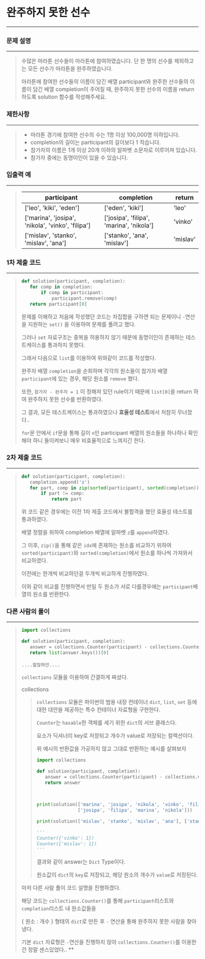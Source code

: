 # 완주하지 못한 선수

---



### 문제 설명

---

>수많은 마라톤 선수들이 마라톤에 참여하였습니다. 단 한 명의 선수를 제외하고는 모든 선수가 마라톤을 완주하였습니다.
>
>마라톤에 참여한 선수들의 이름이 담긴 배열 participant와 완주한 선수들의 이름이 담긴 배열 completion이 주어질 때, 완주하지 못한 선수의 이름을 return 하도록 solution 함수를 작성해주세요.



### 제한사항

---

>- 마라톤 경기에 참여한 선수의 수는 1명 이상 100,000명 이하입니다.
>- completion의 길이는 participant의 길이보다 1 작습니다.
>- 참가자의 이름은 1개 이상 20개 이하의 알파벳 소문자로 이루어져 있습니다.
>- 참가자 중에는 동명이인이 있을 수 있습니다.



### 입출력 예

---

>| participant                                       | completion                               | return   |
>| ------------------------------------------------- | ---------------------------------------- | -------- |
>| ['leo', 'kiki', 'eden']                           | ['eden', 'kiki']                         | 'leo'    |
>| ['marina', 'josipa', 'nikola', 'vinko', 'filipa'] | ['josipa', 'filipa', 'marina', 'nikola'] | 'vinko'  |
>| ['mislav', 'stanko', 'mislav', 'ana']             | ['stanko', 'ana', 'mislav']              | 'mislav' |



### 1차 제출 코드

---

>```python
>def solution(participant, completion):
>    for comp in completion:
>        if comp in participant:
>            participant.remove(comp)
>    return participant[0]
>```
>
>문제를 이해하고 처음에 작성했던 코드는 차집합을 구하면 되는 문제이니 `-`연산을 지원하는 `set()` 을 이용하여 문제를 풀려고 했다.
>
>그러나 `set` 자료구조는 중복을 허용하지 않기 때문에 동명이인이 존재하는 테스트케이스를 통과하지 못했다.
>
>그래서 다음으로 `list`를 이용하여 위와같이 코드를 작성했다.
>
>완주자 배열 `completion`을 순회하며 각각의 원소들이 참가자 배열 `participant`에 있는 경우, 해당 원소를 `remove` 했다.
>
>또한, `참가자 - 완주자 = 1` 이 정해져 있던 rule이기 때문에 `list[0]`을 return 하여 완주하지 못한 선수를 반환하였다.
>
>그 결과, 모든 테스트케이스는 통과하였으나 **효율성 테스트**에서 처참히 무너졌다..
>
>`for`문 안에서 `if`문을 통해 길이  `n`인 participant 배열의 원소들을 하나하나 확인해야 하니 돌이켜보니 매우 비효율적으로 느껴지긴 한다.



### 2차 제출 코드

---

>```python
>def solution(participant, completion):
>    completion.append('z')
>    for part, comp in zip(sorted(participant), sorted(completion)):
>        if part != comp:
>            return part
>```
>
>위 코드 같은 경우에는 이전 1차 제출 코드에서 불합격을 했던 효율성 테스트를 통과하였다.
>
>배열 정렬을 위하여 completion 배열에 알파벳 `z`를 `append`하였다.
>
>그 이후, `zip()`을 통해 같은 `idx`에 존재하는 원소를 비교하기 위하여 `sorted(participant)`와 `sorted(completion)`에서 원소를 하나씩 가져와서 비교하였다. 
>
>이전에는 한개씩 비교하던걸 두개씩 비교하게 진행하였다.
>
>이와 같이 비교를 진행하면서 만일 두 원소가 서로 다를경우에는 `participant`배열의 원소를 반환한다.



### 다른 사람의 풀이

---

>```python
>import collections
>
>def solution(participant, completion):
>    answer = collections.Counter(participant) - collections.Counter(completion)
>    return list(answer.keys())[0]
>```
>
>`....할많하안....`
>
>`collections` 모듈을 이용하여 간결하게 짜셨다.
>
> collections
>
>>`collections` 모듈은 파이썬의 범용 내장 컨테이너 `dict`, `list`, `set` 등에 대한 대안을 제공하는 특수 컨테이너 자료형을 구현한다.
>>
>>`Counter`는 `hasable`한 객체를 세기 위한 `dict`의 서브 클래스다.
>>
>>요소가 딕셔너리 key로 저장되고 개수가 value로 저장되는 컬렉션이다. 
>>
>> 위 예시의 반환값을 가공하지 않고 그대로 반환하는 예시를 살펴보자
>>
>>```python
>>import collections
>>
>>def solution(participant, completion):
>>    answer = collections.Counter(participant) - collections.Counter(completion)
>>    return answer
>>    
>>
>>
>>print(solution(['marina', 'josipa', 'nikola', 'vinko', 'filipa'],
>>                ['josipa', 'filipa', 'marina', 'nikola']))
>>
>>print(solution(['mislav', 'stanko', 'mislav', 'ana'], ['stanko', 'ana', 'mislav']))
>>
>>'''
>>Counter({'vinko': 1})
>>Counter({'mislav': 1})
>>'''
>>```
>>
>>결과와 같이 answer는 `Dict` Type이다. 
>>
>>원소값이 `dict`의 `key`로 저장되고, 해당 원소의 개수가 `value`로 저장된다.
>
>
>마저 다른 사람 풀이 코드 설명을 진행하겠다.
>
>해당 코드는 `collections.Counter()`를 통해 `participant`리스트와 `completion`리스트 내 원소값들을 
>
>{ 원소 : 개수 } 형태의 `dict`로 만든 후 `-` 연산을 통해 완주하지 못한 사람을 찾아냈다.
>
>기본 `dict` 자료형은 `-`연산을 진행하지 않아 `collections.Counter()`를 이용한 건 정말 센스있었다.. **
